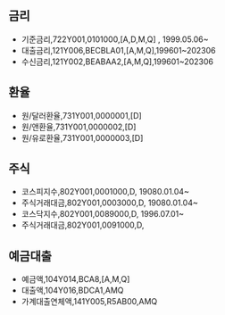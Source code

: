 ## 금리
- 기준금리,722Y001,0101000,[A,D,M,Q] , 1999.05.06~
- 대출금리,121Y006,BECBLA01,[A,M,Q],199601~202306
- 수신금리,121Y002,BEABAA2,[A,M,Q],199601~202306

## 환율
- 원/달러환율,731Y001,0000001,[D]
- 원/앤환율,731Y001,0000002,[D]
- 원/유로환율,731Y001,0000003,[D]

## 주식
- 코스피지수,802Y001,0001000,D, 19080.01.04~
- 주식거래대금,802Y001,0003000,D, 19080.01.04~
- 코스닥지수,802Y001,0089000,D, 1996.07.01~
- 주식거래대금,802Y001,0091000,D,

## 예금대출
- 예금액,104Y014,BCA8,[A,M,Q]
- 대출액,104Y016,BDCA1,AMQ
- 가계대출연체액,141Y005,R5AB00,AMQ